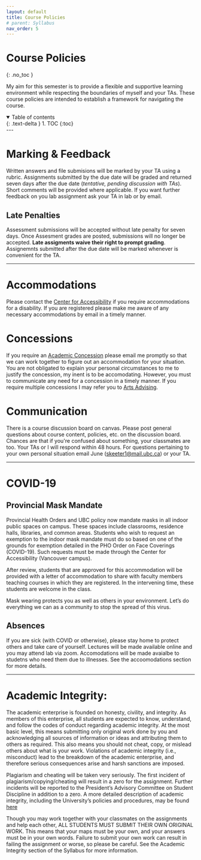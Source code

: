 ```yaml
---
layout: default
title: Course Policies
# parent: Syllabus
nav_order: 5
---
```


# Course Policies
{: .no_toc }

My aim for this semester is to provide a flexible and supportive learning environment while respecting the boundaries of myself and your TAs.  These course policies are intended to establish a framework for navigating the course.

<details open markdown="block">
  <summary>
    Table of contents
  </summary>
  {: .text-delta }
1. TOC
{:toc}
</details>
---

# Marking & Feedback

Written answers and file submisions will be marked by your TA using a rubric.  Assignments submitted by the due date will be graded and returned seven days after the due date (*tentative, pending discussion with TAs*).  Short comments will be provided where applicable.  If you want further feedback on you lab assignment ask your TA in lab or by email.

## Late Penalties

Assessment submissions will be accepted without late penalty for seven days.  Once Assesment grades are posted, submissions will no longer be accepted.  **Late assigments waive their right to prompt grading**.  Assignemnts submitted after the due date will be marked whenever is convenient for the TA.

---

#  Accommodations

Please contact the [Center for Accessibility](https://students.ubc.ca/about-student-services/centre-for-accessibility) if you require accommodations for a disability.  If you are registered please make me aware of any necessary accommodations by email in a timely manner.

# Concessions

If you require an [Academic Concession](https://www.arts.ubc.ca/degree-planning/academic-performance/academic-concession/) please email me promptly so that we can work together to figure out an accommodation for your situation.  You are not obligated to explain your personal circumstances to me to justify the concession, my inent is to be accomodating.  However, you must to communicate any need for a concession in a timely manner.  If you require multiple concessions I may refer you to [Arts Advising](https://www.arts.ubc.ca/student-support/academic-support/academic-advising/).

# Communication

There is a course discussion board on canvas.  Please post general questions about course content, policies, etc. on the discussion board. Chances are that if you're confused about something, your classmates are too. Your TAs or I will respond within 48 hours.  For questions pertaining to your own personal situation email June (skeeter1@mail.ubc.ca) or your TA.

---

# COVID-19

## Provincial Mask Mandate

Provincial Health Orders and UBC policy now mandate masks in all indoor public spaces on campus. These spaces include classrooms, residence halls, libraries, and common areas. Students who wish to request an exemption to the indoor mask mandate must do so based on one of the grounds for exemption detailed in the PHO Order on Face Coverings (COVID-19). Such requests must be made through the Center for Accessibility (Vancouver campus).
 
After review, students that are approved for this accommodation will be provided with a letter of accommodation to share with faculty members teaching courses in which they are registered. In the intervening time, these students are welcome in the class. 
 
Mask wearing protects you as well as others in your environment. Let’s do everything we can as a community to stop the spread of this virus.

## Absences

If you are sick (with COVID or otherwise), please stay home to protect others and take care of yourself.  Lectures will be made available online and you may attend lab via zoom.  Accomodations will be made avaialbe to studetns who need them due to illnesses.  See the accoomodations section for more details.

---

# Academic Integrity:

The academic enterprise is founded on honesty, civility, and integrity. As members of this enterprise, all students are expected to know, understand, and follow the codes of conduct regarding academic integrity. At the most basic level, this means submitting only original work done by you and acknowledging all sources of information or ideas and attributing them to others as required. This also means you should not cheat, copy, or mislead others about what is your work. Violations of academic integrity (i.e., misconduct) lead to the breakdown of the academic enterprise, and therefore serious consequences arise and harsh sanctions are imposed.

Plagiarism and cheating will be taken very seriously.  The first incident of plagiarism/copying/cheating will result in a zero for the assignment.  Further incidents will be reported to the President’s Advisory Committee on Student Discipline in addition to a zero.  A more detailed description of academic integrity, including the University’s policies and procedures, may be found [here](https://learningcommons.ubc.ca/academic-integrity/Links)

Though you may work together with your classmates on the assignments and help each other, ALL STUDENTS MUST SUBMIT THEIR OWN ORIGINAL WORK. This means that your maps must be your own, and your answers must be in your own words. Failure to submit your own work can result in failing the assignment or worse, so please be careful. See the Academic Integrity section of the Syllabus for more information.